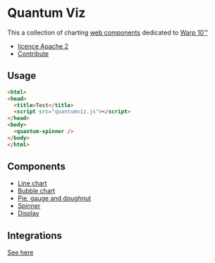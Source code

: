 # Quantum Viz

This a collection of charting [web components](https://fr.wikipedia.org/wiki/Composants_web) dedicated to [Warp 10™](https://www.warp10.io)

- [licence Apache 2](./LICENSE.md)
- [Contribute](./CONTRIBUTING.md)

## Usage

```html
<html>
<head>
  <title>Test</title>
  <script src="quantumviz.js"></script>
</head>
<body>
  <quantum-spinner />
</body>
</html>
```

## Components

- [Line chart](src/components/quantum-chart/quantum-chart.md)
- [Bubble chart](src/components/quantum-bubble/quantum-bubble.md)
- [Pie, gauge and doughnut](src/components/quantum-pie/quantum-pie.md)
- [Spinner](src/components/quantum-spinner/quantum-spinner.md)
- [Display](src/components/quantum-display/quantum-display.md)


## Integrations

[See here](https://stenciljs.com/docs/framework-integration)
